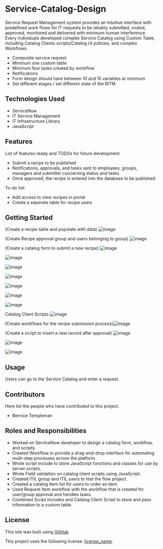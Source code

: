 # Service-Catalog-Design
Service Request Management system provides an intuitive interface with predefined work flows for IT requests to be reliably submitted, routed, approved, monitored and delivered with minimum human interference. Every individuals developed complex Service Catalog using Custom Table, including Catalog Clients scripts/Catalog UI policies, and complex Workflows.

- Composite service request
- Minimum one custom table
- Minimum four tasks created by workflow
- Notifications
- Form design should have between 10 and 15 variables at minimum
- Set different stages / set different state of the RITM

## Technologies Used
- ServiceNow
- IT Service Management
- IT Infrastructure Library
- JavaScript

## Features

List of features ready and TODOs for future development
- Submit a recipe to be published
- Notifications, approvals, and tasks sent to employees, groups, managers and submitter concerning status and tasks
- Once approved, the recipe is entered into the database to be published

To-do list:
- Add access to view recipes in portal
- Create a seperate table for recipe users

## Getting Started
(Create a recipe table and populate with data)
![image](https://user-images.githubusercontent.com/12488769/144730651-b2b83062-d5ee-4942-8133-4e27426c6762.png)

(Create Recipe approval group and users belonging to group)
![image](https://user-images.githubusercontent.com/12488769/144730673-f345b54a-bc16-4308-8c3c-976e20fe7bee.png)

(Create a catalog form to submit a new recipe)
![image](https://user-images.githubusercontent.com/12488769/144730777-d66e73ba-b467-40df-9a04-ca572b414f56.png)

![image](https://user-images.githubusercontent.com/12488769/144730807-2eacf2ad-ecd3-43b0-a257-83a324a11e15.png)

![image](https://user-images.githubusercontent.com/12488769/144730829-2c559882-c877-47ec-a2b7-04486925a80a.png)

![image](https://user-images.githubusercontent.com/12488769/144730861-7ab10622-bcd8-4dfb-8e99-78ea39024aac.png)

![image](https://user-images.githubusercontent.com/12488769/144730889-1d1909be-2b6d-4aea-87ed-9bea0eb42705.png)

![image](https://user-images.githubusercontent.com/12488769/144730927-732c4e0f-fbea-47ec-81ec-49dc787e666d.png)

![image](https://user-images.githubusercontent.com/12488769/144730982-575e65d6-31af-4ac7-908b-c565f633c1c0.png)

Catalog Client Scripts
![image](https://user-images.githubusercontent.com/12488769/144731038-a8ccfb14-e42d-4b1c-8177-a1eee74df225.png)

(Create workflows for the recipe submission process)![image](https://user-images.githubusercontent.com/12488769/144731125-bbdc2ecd-c6e3-4380-bf26-c5605daa9153.png)

(Create a script to insert a new record after approval)
![image](https://user-images.githubusercontent.com/12488769/144731176-cd9ef73b-80a6-4b03-8cb1-2884992a5221.png)

![image](https://user-images.githubusercontent.com/12488769/144731202-32fd19fc-2d19-42b2-ad21-a394f5ff9e8f.png)

![image](https://user-images.githubusercontent.com/12488769/144731269-622fe72c-087a-4530-9aa3-10d2f58a481a.png)

## Usage
Users can go to the Service Catalog and enter a request.

## Contributors
Here list the people who have contributed to this project. 
- Bernice Templeman

## Roles and Responsibilities
- Worked on ServiceNow developer to design a catalog form, workflow, and scripts.
- Created Workflow to provide a drag-and-drop interface for automating multi-step processes across the platform.
- Wrote script include to store JavaScript functions and classes for use by server scripts.
- Wrote Field validation on catalog client scripts using JavaScript.
- Created ITIL group and ITIL users to test the flow project.
- Created a catalog Item list for users to order an item.
- Used Request Item workflow with the workflow that is created for user/group approval and handles tasks.
- Combined Script Includes and Catalog Client Script to store and pass information to a custom table.

## License
This site was built using [GitHub](https://docs.github.com/en/github/writing-on-github/getting-started-with-writing-and-formatting-on-github/basic-writing-and-formatting-syntax#links).

This project uses the following license: [license_name](https://github.com/bernicetempleman/PROJECT-NAME).
